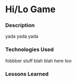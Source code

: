 # Hi/Lo Game

### Description
yada yada yada

### Technologies Used
fobbber stuff blah blah here too

### Lessons Learned

